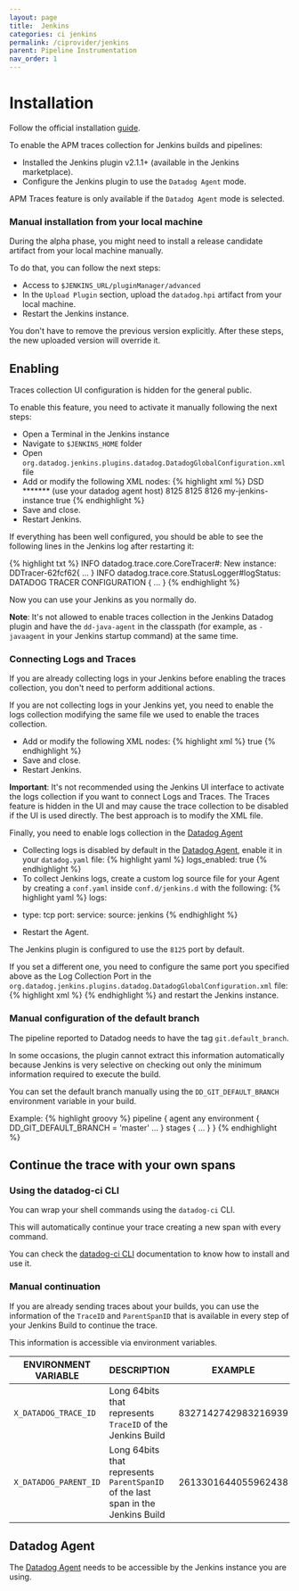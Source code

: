 ```yaml
---
layout: page
title:  Jenkins
categories: ci jenkins
permalink: /ciprovider/jenkins
parent: Pipeline Instrumentation
nav_order: 1
---
```


# Installation

Follow the official installation [guide](https://github.com/jenkinsci/datadog-plugin/blob/master/README.md).

To enable the APM traces collection for Jenkins builds and pipelines:

* Installed the Jenkins plugin v2.1.1+ (available in the Jenkins marketplace).
* Configure the Jenkins plugin to use the `Datadog Agent` mode.

APM Traces feature is only available if the `Datadog Agent` mode is selected.

### Manual installation from your local machine
During the alpha phase, you might need to install a release candidate artifact from your local machine manually. 

To do that, you can follow the next steps:
* Access to `$JENKINS_URL/pluginManager/advanced`
* In the `Upload Plugin` section, upload the `datadog.hpi` artifact from your local machine.
* Restart the Jenkins instance.

You don't have to remove the previous version explicitly. After these steps, the new uploaded version will override it.

## Enabling

Traces collection UI configuration is hidden for the general public.

To enable this feature, you need to activate it manually following the next steps:

*  Open a Terminal in the Jenkins instance
*  Navigate to `$JENKINS_HOME` folder
*  Open `org.datadog.jenkins.plugins.datadog.DatadogGlobalConfiguration.xml` file
*  Add or modify the following XML nodes:
{% highlight xml %}
  <reportWith>DSD</reportWith>
  <targetApiKey>*******</targetApiKey>
  <targetHost>(use your datadog agent host)</targetHost>
  <targetPort>8125</targetPort>
  <targetLogCollectionPort>8125</targetLogCollectionPort>
  <targetTraceCollectionPort>8126</targetTraceCollectionPort>
  <traceServiceName>my-jenkins-instance</traceServiceName>
  <collectBuildTraces>true</collectBuildTraces>
{% endhighlight %}
*  Save and close.
*  Restart Jenkins.

If everything has been well configured, you should be able to see the following lines in the Jenkins log after restarting it:

{% highlight txt %}
INFO    datadog.trace.core.CoreTracer#<init>: New instance: DDTracer-62fcf62{ ... }
INFO    datadog.trace.core.StatusLogger#logStatus: DATADOG TRACER CONFIGURATION { ... }
{% endhighlight %}

Now you can use your Jenkins as you normally do.

**Note**: It's not allowed to enable traces collection in the Jenkins Datadog plugin and have the `dd-java-agent` in the classpath (for example, as `-javaagent` in your Jenkins startup command) at the same time.

### Connecting Logs and Traces

If you are already collecting logs in your Jenkins before enabling the traces collection, you don't need to perform additional actions.

If you are not collecting logs in your Jenkins yet, you need to enable the logs collection modifying the same file we used to enable the traces collection.

*  Add or modify the following XML nodes:
{% highlight xml %}
  <collectBuildLogs>true</collectBuildLogs>
{% endhighlight %}
*  Save and close.
*  Restart Jenkins.

**Important**: It's not recommended using the Jenkins UI interface to activate the logs collection if you want to connect Logs and Traces. The Traces feature is hidden in the UI and may cause the trace collection to be disabled if the UI is used directly. The best approach is to modify the XML file.

Finally, you need to enable logs collection in the [Datadog Agent](https://docs.datadoghq.com/agent/)

* Collecting logs is disabled by default in the [Datadog Agent](https://docs.datadoghq.com/agent/), enable it in your `datadog.yaml` file:
{% highlight yaml %}
logs_enabled: true
{% endhighlight %}
*  To collect Jenkins logs, create a custom log source file for your Agent by creating a `conf.yaml` inside `conf.d/jenkins.d` with the following:
{% highlight yaml %}
logs:
  - type: tcp 
    port: <PORT> 
    service: <SERVICE>
    source: jenkins
{% endhighlight %}
*  Restart the Agent.

The Jenkins plugin is configured to use the `8125` port by default. 

If you set a different one, you need to configure the same port you specified above as the Log Collection Port in the `org.datadog.jenkins.plugins.datadog.DatadogGlobalConfiguration.xml` file:
{% highlight xml %}
  <targetPort><PORT></targetPort>
  <targetLogCollectionPort><PORT></targetLogCollectionPort>
{% endhighlight %}
and restart the Jenkins instance.

### Manual configuration of the default branch

The pipeline reported to Datadog needs to have the tag `git.default_branch`. 

In some occasions, the plugin cannot extract this information automatically because Jenkins is very selective on checking out only the minimum information required to execute the build.

You can set the default branch manually using the `DD_GIT_DEFAULT_BRANCH` environment variable in your build. 

Example:
{% highlight groovy %}
pipeline {
    agent any
    environment {
        DD_GIT_DEFAULT_BRANCH = 'master'
        ...
    }
    stages {
        ...
    }
}
{% endhighlight %}

## Continue the trace with your own spans

### Using the datadog-ci CLI

You can wrap your shell commands using the `datadog-ci` CLI. 

This will automatically continue your trace creating a new span with every command.

You can check the [datadog-ci CLI](/custom-instrumentation/datadog-ci) documentation to know how to install and use it.

### Manual continuation

If you are already sending traces about your builds, you can use the information of the `TraceID` and `ParentSpanID` that is available in every step of your Jenkins Build to continue the trace.

This information is accessible via environment variables.

| ENVIRONMENT VARIABLE  | DESCRIPTION                                                                      | EXAMPLE             |
|-----------------------|----------------------------------------------------------------------------------|---------------------|
| `X_DATADOG_TRACE_ID`  | Long 64bits that represents `TraceID` of the Jenkins Build                       | 8327142742983216939 |
| `X_DATADOG_PARENT_ID` | Long 64bits that represents `ParentSpanID` of the last span in the Jenkins Build | 2613301644055962438 |
 

## Datadog Agent

The [Datadog Agent](https://docs.datadoghq.com/agent/) needs to be accessible by the Jenkins instance you are using.
